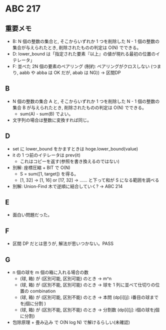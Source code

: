 # ABC 217

## 重要メモ

- B: N 個の整数の集合と, そこからいずれか 1 つを削除した N - 1 個の整数の集合が与えられたとき, 削除されたものの判定は O(N) でできる。
- D: lower_bound は「指定された要素『以上』の値が現れる最初の位置のイテレータ」
- F: 並べた 2N 個の要素のペアリング (制約: ペアリングがクロスしない (つまり, aabb や abba は OK だが, abab は NG)) -> 区間DP

## B

- N 個の整数の集合 A と, そこからいずれか 1 つを削除した N - 1 個の整数の集合 B が与えられたとき, 削除されたものの判定は O(N) でできる。
  - sum(A) - sum(B) でよい。
- 文字列の場合は整数に変換すれば同じ。

## D

- set に lower_bound をかますときは hoge.lower_bound(value)
- it の 1 つ前のイテレータは prev(it)
  - これはコピーを返す(参照を書き換えるのではない)
- 別解: 座標圧縮 + BIT で O(N)
  - S = sum([1, target]) を得る。
  - [1, 32] -> [1, 16] or [17, 32] -> ...... と下って和が S になる範囲を調べる
- 別解: Union-Find 木で逆順に結合していく? -> ABC 214

## E

- 面白い問題だった。

## F

- 区間 DP だとは思うが, 解法が思いつかない。PASS

## G

- n 個の球を m 個の箱に入れる場合の数
  - (球, 箱) が (区別可能, 区別可能) のとき -> m^n
  - (球, 箱) が (区別不能, 区別可能) のとき -> 球を 1 列に並べて仕切りの位置の combination
  - (球, 箱) が (区別可能, 区別不能) のとき -> 本問 (dp[i][j]: i番目の球までをj個に分割 )
  - (球, 箱) が (区別不能, 区別不能) のとき -> 分割数 (dp[i][j]: i個の球をj個に分割)
- 包除原理 + 畳み込み で O(N log N) で解けるらしい(未確認)
